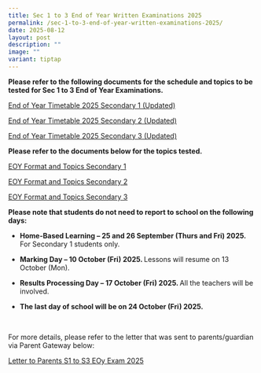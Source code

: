 ```yaml
---
title: Sec 1 to 3 End of Year Written Examinations 2025
permalink: /sec-1-to-3-end-of-year-written-examinations-2025/
date: 2025-08-12
layout: post
description: ""
image: ""
variant: tiptap
---
```

<p><strong>Please refer to the following documents for the schedule and topics to be tested for Sec 1 to 3 End of Year Examinations.</strong>
</p>
<p></p>
<p><a href="/files/Timetable Matters/End_of_Year_Timetable_2025_Secondary_1_updated.pdf" rel="noopener nofollow" target="_blank">End of Year Timetable 2025 Secondary 1 (Updated)</a>
</p>
<p><a href="/files/Timetable Matters/End_of_Year_Timetable_2025_Secondary_2_updated.pdf" rel="noopener nofollow" target="_blank">End of Year Timetable 2025 Secondary 2 (Updated)</a>
</p>
<p><a href="/files/Timetable Matters/End_of_Year_Timetable_2025_Secondary_3_updated.pdf" rel="noopener nofollow" target="_blank">End of Year Timetable 2025 Secondary 3 (Updated)</a>
</p>
<p><strong>Please refer to the documents below for the topics tested.</strong>
</p>
<p></p>
<p><a href="/files/ 2025 School Based Learning/EOY_Format_and_Topics_Secondary_1.pdf" rel="noopener nofollow" target="_blank">EOY Format and Topics Secondary 1</a>
</p>
<p><a href="/files/ 2025 School Based Learning/EOY_Format_and_Topics_Secondary_2.pdf" rel="noopener nofollow" target="_blank">EOY Format and Topics Secondary 2</a>
</p>
<p><a href="/files/ 2025 School Based Learning/EOY_Format_and_Topics_Secondary_3.pdf" rel="noopener nofollow" target="_blank">EOY Format and Topics Secondary 3</a>
</p>
<p></p>
<p><strong>Please note that students do not need to report to school on the following days:</strong>
</p>
<ul data-tight="true" class="tight">
<li>
<p><strong>Home-Based Learning – 25 and 26 September (Thurs and Fri) 2025. </strong>For
Secondary 1 students only.</p>
</li>
<li>
<p><strong>Marking Day – 10 October (Fri) 2025. </strong>Lessons will resume
on 13 October (Mon).</p>
</li>
<li>
<p><strong>Results Processing Day – 17 October (Fri) 2025. </strong>All the
teachers will be involved.</p>
</li>
<li>
<p><strong>The last day of school will be on 24 October (Fri) 2025.</strong>
</p>
</li>
</ul>
<p>&nbsp;</p>
<p>For more details, please refer to the letter that was sent to parents/guardian
via Parent Gateway below:</p>
<p></p>
<p><a href="/files/ 2025 School Based Learning/Letter_to_Parents__S1_to_S3_EOY_Exam_2025_.pdf" rel="noopener nofollow" target="_blank">Letter to Parents S1 to S3 EOy Exam 2025</a>
</p>
<p></p>
<p></p>
<p></p>